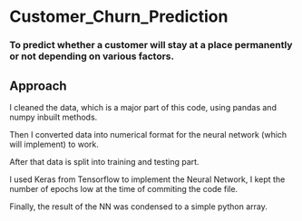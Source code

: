 # Customer_Churn_Prediction
### To predict whether a customer will stay at a place permanently or not depending on various factors.

## Approach
I cleaned the data, which is a major part of this code, using pandas and numpy inbuilt methods.

Then I converted data into numerical format for the neural network (which will implement) to work.

After that data is split into training and testing part.

I used Keras from Tensorflow to implement the Neural Network, I kept the number of epochs low at the time of commiting the code file.

Finally, the result of the NN was condensed to a simple python array.

